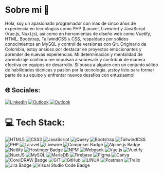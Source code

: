 # Sobre mi 👋

Hola, soy un apasionado programador con mas de cinco años de experiencia en tecnologías como PHP (Laravel, Livewire) y JavaScript (Vue.js, Nuxt.js), así como en herramientas de diseño web como Vuetify, HTML, Bootstrap, TailwindCSS y CSS, respaldado por sólidos conocimientos en MySQL y control de versiones con Git. Originario de Colombia, estoy ansioso por destacar en proyectos emocionantes y aprender de nuevas experiencias. Mi determinación y mentalidad de aprendizaje continuo me impulsan a sobresalir y contribuir de manera efectiva en equipos de desarrollo. Si busca a alguien con un conjunto sólido de habilidades técnicas y pasión por la tecnología, ¡estoy listo para formar parte de su equipo y enfrentar nuevos desafíos con entusiasmo!

## 🌐 Sociales:

[![LinkedIn](https://img.shields.io/badge/LinkedIn-%230077B5.svg?logo=linkedin&logoColor=white)](https://www.linkedin.com/in/duvansmithduque/) [![Outlook ](https://img.shields.io/badge/Outlook-0078D4?logo=microsoftoutlook&logoColor=fff)](mailto:duvansmith@hotmail.com) [![Outlook ](https://img.shields.io/badge/WhatsApp-25D366?logo=whatsapp&logoColor=fff)](https://wa.me/573506808725)

# 💻 Tech Stack:

![HTML5](https://img.shields.io/badge/html5-%23E34F26.svg?style=for-the-badge&logo=html5&logoColor=white) ![CSS3](https://img.shields.io/badge/css3-%231572B6.svg?style=for-the-badge&logo=css3&logoColor=white) ![JavaScript](https://img.shields.io/badge/javascript-%23323330.svg?style=for-the-badge&logo=javascript&logoColor=%23F7DF1E) ![jQuery](https://img.shields.io/badge/jquery-%230769AD.svg?style=for-the-badge&logo=jquery&logoColor=white) ![Bootstrap](https://img.shields.io/badge/bootstrap-%23563D7C.svg?style=for-the-badge&logo=bootstrap&logoColor=white) ![TailwindCSS](https://img.shields.io/badge/tailwindcss-%2338B2AC.svg?style=for-the-badge&logo=tailwind-css&logoColor=white) ![PHP](https://img.shields.io/badge/php-%23777BB4.svg?style=for-the-badge&logo=php&logoColor=white) ![Laravel](https://img.shields.io/badge/laravel-%23FF2D20.svg?style=for-the-badge&logo=laravel&logoColor=white) ![Livewire](https://img.shields.io/badge/Livewire-4E56A6?logo=livewire&logoColor=fff&style=for-the-badge) ![Composer Badge](https://img.shields.io/badge/Composer-885630?logo=composer&logoColor=fff&style=for-the-badge) ![Alpine.js Badge](https://img.shields.io/badge/Alpine.js-8BC0D0?logo=alpinedotjs&logoColor=fff&style=for-the-badge) ![Netlify](https://img.shields.io/badge/netlify-%23000000.svg?style=for-the-badge&logo=netlify&logoColor=#00C7B7) ![Hostinger Badge](https://img.shields.io/badge/Hostinger-673DE6?logo=hostinger&logoColor=fff&style=for-the-badge) ![NPM](https://img.shields.io/badge/NPM-%23000000.svg?style=for-the-badge&logo=npm&logoColor=white) ![Webpack](https://img.shields.io/badge/webpack-%238DD6F9.svg?style=for-the-badge&logo=webpack&logoColor=black) ![Vue.js](https://img.shields.io/badge/vuejs-%2335495e.svg?style=for-the-badge&logo=vuedotjs&logoColor=%234FC08D) ![Vuetify](https://img.shields.io/badge/Vuetify-1867C0?style=for-the-badge&logo=vuetify&logoColor=AEDDFF) ![NuxtJS](https://img.shields.io/badge/Nuxt-black?style=for-the-badge&logo=nuxt.js&logoColor=white) ![MySQL](https://img.shields.io/badge/mysql-%2300f.svg?style=for-the-badge&logo=mysql&logoColor=white) ![MariaDB](https://img.shields.io/badge/MariaDB-003545?style=for-the-badge&logo=mariadb&logoColor=white) ![Firebase](https://img.shields.io/badge/firebase-%23039BE5.svg?style=for-the-badge&logo=firebase) ![Figma](https://img.shields.io/badge/figma-%23F24E1E.svg?style=for-the-badge&logo=figma&logoColor=white) ![Canva](https://img.shields.io/badge/Canva-%2300C4CC.svg?style=for-the-badge&logo=Canva&logoColor=white) ![CorelDRAW Badge](https://img.shields.io/badge/CorelDRAW-000?logo=coreldraw&logoColor=fff&style=for-the-badge) ![GIT](https://img.shields.io/badge/Git-fc6d26?style=for-the-badge&logo=git&logoColor=white) ![GitHub](https://img.shields.io/badge/GitHub-%23121011.svg?style=for-the-badge&logo=github&logoColor=white) ![LINUX](https://img.shields.io/badge/Linux-FCC624?style=for-the-badge&logo=linux&logoColor=black) ![Postman](https://img.shields.io/badge/Postman-FF6C37?style=for-the-badge&logo=postman&logoColor=white) ![Trello](https://img.shields.io/badge/Trello-%23026AA7.svg?style=for-the-badge&logo=Trello&logoColor=white) ![Jira Badge](https://img.shields.io/badge/Jira-0052CC?logo=jira&logoColor=fff&style=for-the-badge) ![Visual Studio Code Badge](https://img.shields.io/badge/Visual%20Studio%20Code-007ACC?logo=visualstudiocode&logoColor=fff&style=for-the-badge)
